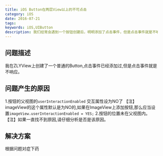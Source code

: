```yaml
---
title: iOS Button在两层View以上的不可点击
category: iOS
date: 2016-07-21 
tags: 
keywords: iOS,UIButton
description: 我们经常会遇到一个按钮创建后，明明添加了点击事件，但是点击事件就是不响应,这时候是是不是很恼火。
---
```


## 问题描述
我在ZLYView上创建了一个普通的Button,点击事件已经添加过,但是点击事件就是不响应。
## 问题产生的原因
1.按钮的父视图的`userInteractionEnabled` 交互属性设为NO了 【注】imageView的这个属性默认是为NO的,如果在ImageView上添加按钮,那么应当设置`imageView.userInteractionEnabled = YES;`
2.按钮的位置未在父视图内。【注】如果一直找不到原因,请仔细分析是否是该原因。

## 解决方案
根据问题对症下药

